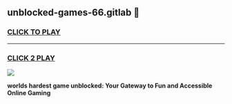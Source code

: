 
## unblocked-games-66.gitlab 👋
<h3>
<a href="https://premium.freeplayer.one?title=unblocked-games-66.gitlab&ref=14F">CLICK TO PLAY</a></h3>
<hr>

<h3>
<a href="https://premium.freeplayer.one?title=unblocked-games-66.gitlab&ref=14F">CLICK 2 PLAY</a>
  
</h3>

<a href="https://premium.freeplayer.one?title=unblocked-games-66.gitlab&ref=12F/"><img src="https://clearcache.store/games.png"></a>


**worlds hardest game unblocked: Your Gateway to Fun and Accessible Online Gaming**
